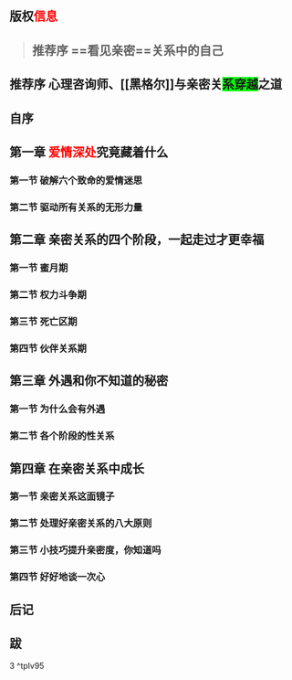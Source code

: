 
## 版权<span style="color:#ff0000">信息</span>

> ## 推荐序 ==看见亲密==关系中的自己

## 推荐序 心理咨询师、[[黑格尔]]与亲密关<span style="background-color:#00ff00">系穿越</span>之道

## 自序

## 第一章 <span style="color:#ff0000">爱情深处</span>究竟藏着什么

### 第一节 破解六个致命的爱情迷思

### 第二节 驱动所有关系的无形力量

## 第二章 亲密关系的四个阶段，一起走过才更幸福

### 第一节 蜜月期

### 第二节 权力斗争期

### 第三节 死亡区期

### 第四节 伙伴关系期

## 第三章 外遇和你不知道的秘密

### 第一节 为什么会有外遇

### 第二节 各个阶段的性关系

## 第四章 在亲密关系中成长

### 第一节 亲密关系这面镜子

### 第二节 处理好亲密关系的八大原则

### 第三节 小技巧提升亲密度，你知道吗

### 第四节 好好地谈一次心

## 后记

## 跋

3 ^tplv95


